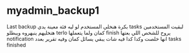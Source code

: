 # myadmin_backup1
Last backup
بكرة هنخلي المستخدم لو ليه فئة  معينة يدي tasks 
لبقيت المستخدمين هتخليهم ينبهروه ويبطلو terlo 
كمان ولما يتعملها finish يروح للشخص
اللي بعتها notification انها خلصت
وكدا كدا فيه شات يبقي يسائل كمان وفيه تقرير بعدد
tasks finished
